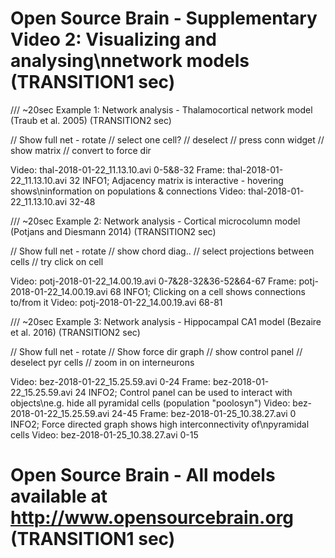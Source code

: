 # Open Source Brain - Supplementary Video 2: Visualizing and analysing\nnetwork models (TRANSITION1 sec)


/// ~20sec
Example 1: Network analysis - Thalamocortical network model (Traub et al. 2005) (TRANSITION2 sec)

// Show full net - rotate
// select one cell?
// deselect
// press conn widget
// show matrix
// convert to force dir

Video: thal-2018-01-22_11.13.10.avi 0-5&8-32
Frame: thal-2018-01-22_11.13.10.avi 32 INFO1; Adjacency matrix is interactive - hovering shows\ninformation on populations & connections
Video: thal-2018-01-22_11.13.10.avi 32-48


/// ~20sec
Example 2: Network analysis - Cortical microcolumn model (Potjans and Diesmann 2014) (TRANSITION2 sec)

// Show full net - rotate
// show chord diag..
// select projections between cells
// try click on cell

Video: potj-2018-01-22_14.00.19.avi 0-7&28-32&36-52&64-67
Frame: potj-2018-01-22_14.00.19.avi 68 INFO1; Clicking on a cell shows connections to/from it
Video: potj-2018-01-22_14.00.19.avi 68-81


/// ~20sec
Example 3: Network analysis - Hippocampal CA1 model (Bezaire et al. 2016) (TRANSITION2 sec)

// Show full net - rotate
// Show force dir graph
// show control panel
// deselect pyr cells
// zoom in on interneurons

Video: bez-2018-01-22_15.25.59.avi 0-24
Frame: bez-2018-01-22_15.25.59.avi 24 INFO2; Control panel can be used to interact with objects\ne.g. hide all pyramidal cells (population "poolosyn")
Video: bez-2018-01-22_15.25.59.avi 24-45
Frame: bez-2018-01-25_10.38.27.avi 0 INFO2; Force directed graph shows high interconnectivity of\npyramidal cells
Video: bez-2018-01-25_10.38.27.avi 0-15

# Open Source Brain - All models available at http://www.opensourcebrain.org (TRANSITION1 sec)
